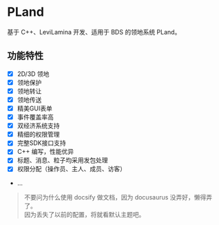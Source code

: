# PLand

基于 C++、LeviLamina 开发、适用于 BDS 的领地系统 PLand。

## 功能特性

- [x] 2D/3D 领地
- [x] 领地保护
- [x] 领地转让
- [x] 领地传送
- [x] 精美GUI表单
- [x] 事件覆盖率高
- [x] 双经济系统支持
- [x] 精细的权限管理
- [x] 完整SDK接口支持
- [x] C++ 编写，性能优异
- [x] 标题、消息、粒子均采用发包处理
- [x] 权限分配（操作员、主人、成员、访客）
- ...

> 不要问为什么使用 docsify 做文档，因为 docusaurus 没弄好，懒得弄了。  
> 因为丢失了以前的配置，将就看默认主题吧。
